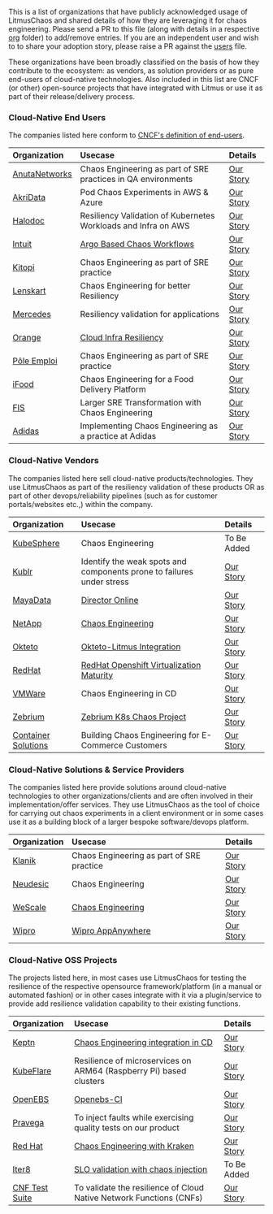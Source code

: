 This is a list of organizations that have publicly acknowledged usage of LitmusChaos and shared details of how they are leveraging it for chaos engineering. 
Please send a PR to this file (along with details in a respective [org](./adopters/organizations) folder) to add/remove entries. If you are an independent user 
and wish to to share your adoption story, please raise a PR against the [users](USERS.md) file. 

These organizations have been broadly classified on the basis of how they contribute to the ecosystem: as vendors, as solution providers or as pure end-users of 
cloud-native technologies. Also included in this list are CNCF (or other) open-source projects that have integrated with Litmus or use it as part of their release/delivery process. 

### Cloud-Native End Users 

The companies listed here conform to [CNCF's definition of end-users](https://github.com/cncf/enduser-public#cncf-end-user-community). 

| Organization | Usecase | Details |
| :---         | :---    | :---    |
|[AnutaNetworks](https://www.anutanetworks.com/)|Chaos Engineering as part of SRE practices in QA environments |[Our Story](adopters/organizations/anutanetworks.md)|
|[AkriData](https://www.akridata.com/)|Pod Chaos Experiments in AWS & Azure|[Our Story](adopters/organizations/akridata.md)|
|[Halodoc](https://www.halodoc.com/)|Resiliency Validation of Kubernetes Workloads and Infra on AWS |[Our Story](adopters/organizations/halodoc.md)|
|[Intuit](https://www.intuit.com?utm_source=github&utm_campaign=litmuschaos_repo)|[Argo Based Chaos Workflows](https://youtu.be/Uwqop-s99LA?t=720)|[Our Story](adopters/organizations/intuit.md)|
|[Kitopi](https://www.kitopi.com/)|Chaos Engineering as part of SRE practice|[Our Story](adopters/organizations/kitopi.md)|
|[Lenskart](https://www.lenskart.com/)|Chaos Engineering for better Resiliency | [Our Story](adopters/organizations/lenskart.md)|
|[Mercedes](https://www.mercedes-benz.com/)|Resiliency validation for applications|[Our Story](adopters/organizations/mercedes.md)|
|[Orange](https://www.orange.com)|[Cloud Infra Resiliency](https://youtu.be/UOhjFbCrncw?list=PLBuYBMjBLBzHPuPsvdbJvKu1KxSowWDYl&t=186...a)|[Our Story](adopters/organizations/orange.md)|
|[Pôle Emploi](https://www.pole-emploi.fr)|Chaos Engineering as part of SRE practice|[Our Story](adopters/organizations/pole_emploi.md)|
|[iFood](https://www.ifood.com.br/)|Chaos Engineering for a Food Delivery Platform|[Our Story](adopters/organizations/ifood.md)|
|[FIS](https://www.fisglobal.com/en/)|Larger SRE Transformation with Chaos Engineering|[Our Story](adopters/organizations/fis.md)|
|[Adidas](https://www.adidas.de/)|Implementing Chaos Engineering as a practice at Adidas|[Our Story](adopters/organizations/adidas.md)|

### Cloud-Native Vendors

The companies listed here sell cloud-native products/technologies. They use LitmusChaos as part of the resiliency validation of these products OR as part of other
devops/reliability pipelines (such as for customer portals/websites etc.,) within the company. 

| Organization | Usecase | Details |
| :---         | :---    | :---    |
|[KubeSphere](https://kubesphere.io/)|Chaos Engineering|To Be Added|
|[Kublr](https://kublr.com/)|Identify the weak spots and components prone to failures under stress|[Our Story](adopters/organizations/kublr.md)|
|[MayaData](https://mayadata.io)|[Director Online](https://director.mayadata.io/)|[Our Story](adopters/organizations/mayadata.md)|
|[NetApp](https://www.netapp.com)|[Chaos Engineering](https://www.netapp.com/us/index.aspx)|[Our Story](adopters/organizations/netapp.md)|
|[Okteto](https://okteto.com)|[Okteto-Litmus Integration](https://okteto.com/blog/chaos-engineering-with-litmus/)| [Our Story](adopters/organizations/okteto.md)|
|[RedHat](https://www.redhat.com/en)|[RedHat Openshift Virtualization Maturity](https://www.youtube.com/watch?v=VITGHJ47gx8&list=PLBuYBMjBLBzHPuPsvdbJvKu1KxSowWDYl&index=7)|[Our Story](adopters/organizations/redhat.md)|
|[VMWare](https://www.vmware.com/)|Chaos Engineering in CD|[Our Story](adopters/organizations/vmware.md)|
|[Zebrium](https://www.zebrium.com?utm_source=github&utm_campaign=litmuschaos_repo)|[Zebrium K8s Chaos Project](https://github.com/zebrium/zebrium-kubernetes-demo)|[Our Story](adopters/organizations/zebrium.md)|
|[Container Solutions](https://www.container-solutions.com/)|Building Chaos Engineering for E-Commerce Customers|[Our Story](https://github.com/litmuschaos/litmus/issues/2191#issuecomment-968705665)|

### Cloud-Native Solutions & Service Providers

The companies listed here provide solutions around cloud-native technologies to other organizations/clients and are often involved in their implementation/offer services.
They use LitmusChaos as the tool of choice for carrying out chaos experiments in a client environment or in some cases use it as a building block of a larger bespoke software/devops platform. 

| Organization | Usecase | Details |
| :---         | :---    | :---    |
|[Klanik](https://www.klanik.com)|Chaos Engineering as part of SRE practice|[Our Story](adopters/organizations/klanik.md)|
| [Neudesic](https://www.neudesic.com/) | Chaos Engineering | [Our Story](adopters/organizations/neudesic.md) |
|[WeScale](https://www.wescale.fr)|[Chaos Engineering](https://blog.wescale.fr/2020/03/19/le-guide-de-chaos-engineering-partie-2/)|[Our Story](adopters/organizations/wescale.md)|
|[Wipro](https://www.wipro.com/en-IN/infrastructure/wipros-appanywhere/?utm_source=github&utm_campaign=litmuschaos_repo)|[Wipro AppAnywhere](https://www.wipro.com/en-IN/infrastructure/wipros-appanywhere/?utm_source=github&utm_campaign=litmuschaos_repo)|[Our Story](adopters/organizations/wipro.md)|

### Cloud-Native OSS Projects 

The projects listed here, in most cases use LitmusChaos for testing the resilience of the respective opensource framework/platform 
(in a manual or automated fashion) or in other cases integrate with it via a plugin/service to provide add resilience validation capability to their 
existing functions. 

| Organization | Usecase | Details |
| :---         | :---    | :---    |
|[Keptn](https://keptn.sh)|[Chaos Engineering integration in CD](https://www.youtube.com/watch?v=aa5SzQmv4EQ)|[Our Story](https://medium.com/keptn/part-2-evaluating-application-resiliency-with-keptn-and-litmuschaos-use-case-and-demo-f43b264a2294)|
|[KubeFlare](https://github.com/raspbernetes)|Resilience of microservices on ARM64 (Raspberry Pi) based clusters|[Our Story](adopters/organizations/raspbernetes.md)|
|[OpenEBS](https://openebs.io/)|[Openebs-CI](https://openebs.ci/)|[Our Story](adopters/organizations/openebs.md)|
|[Pravega](https://pravega.io/)|To inject faults while exercising quality tests on our product|[Our Story](adopters/organizations/pravega.md)|
|[Red Hat](https://www.redhat.com/en)|[Chaos Engineering with Kraken](https://github.com/cloud-bulldozer/kraken)|[Our Story](adopters/organizations/redhat_kraken.md)|
|[Iter8](https://iter8.tools)|[SLO validation with chaos injection](https://iter8.tools/0.7/tutorials/deployments/slo-validation-chaos/)|To Be Added|
|[CNF Test Suite](https://github.com/cncf/cnf-testsuite)|To validate the resilience of Cloud Native Network Functions (CNFs)|[Our Story](adopters/organizations/cnftestsuite.md)|


